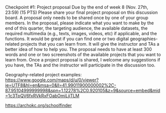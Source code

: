 Checkpoint #1: Project proposal Due by the end of week 8 (Nov. 27th, 23:59) (15 PTS)
Please share your final project proposal on this discussion board. A proposal only needs to be shared once by one of your group members. In the proposal, please indicate what you want to make by the end of this quarter, the targeting audience, the available datasets, the required multimedia (e.g., texts, images, videos, etc) if applicable, and the functions. It would be great if you can find one or two digital geographies-related projects that you can learn from. It will give the instructor and TAs a better idea of how to help you. The proposal needs to have at least 300 words and one or two screenshots of the available projects that you want to learn from. Once a project proposal is shared, I welcome any suggestions if you have, the TAs and the instructor will participate in the discussion too.

Geography-related project examples: https://www.google.com/maps/d/u/0/viewer?ie=UTF8&hl=en&msa=0&ll=41.99011900000002%2C-87.95104999999998&spn=1.12278%2C0.920105&z=9&source=embed&mid=1c3TpQV6fxRVkRxFOabOmiLjiTLM

https://archokc.org/schoolfinder